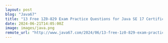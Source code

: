 ```yaml
---
layout: post
blog: "Java67"
title: "13 Free 1Z0-829 Exam Practice Questions for Java SE 17 Certification in 2024 (Mock Test)"
date: 2024-06-21T14:05:00Z
image: images/java.png
remote_url: "http://www.java67.com/2024/06/13-free-1z0-829-exam-practice-questions.html"
---
```

